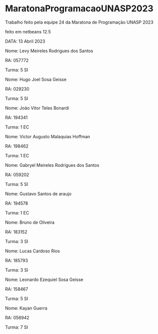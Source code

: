 # MaratonaProgramacaoUNASP2023
Trabalho feito pela equipe 24 da Maratona de Programação UNASP 2023 

feito em netbeans 12.5

DATA: 13 Abril 2023


Nome: Levy Meireles Rodrigues dos Santos

RA: 057772

Turma: 5 SI


Nome: Hugo Joel Sosa Geisse

RA: 029230

Turma: 5 SI


Nome: João Vitor Teles Bonardi

RA: 194341

Turma: 1 EC


Nome: Victor Augusto Malaquias Hoffman

RA: 198462

Turma: 1 EC


Nome: Gabryel Meireles Rodrigues dos Santos

RA: 059202

Turma: 5 SI


Nome: Gustavo Santos de araujo

RA: 194578

Turma: 1 EC


Nome: Bruno de Oliveira

RA: 183152

Turma: 3 SI


Nome: Lucas Cardoso Rios

RA: 185793

Turma: 3 SI


Nome: Leonardo Ezequiel Sosa Geisse 

RA: 158467

Turma: 5 SI


Nome: Kayan Guerra 

RA: 056942

Turma: 7 SI
